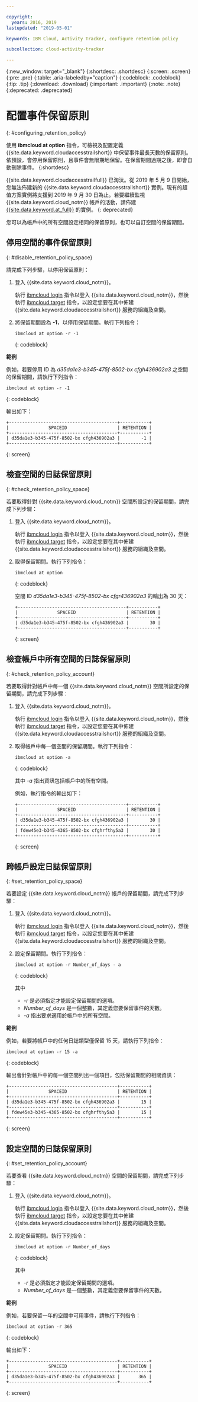 ```yaml
---

copyright:
  years: 2016, 2019
lastupdated: "2019-05-01"

keywords: IBM Cloud, Activity Tracker, configure retention policy

subcollection: cloud-activity-tracker

---
```


{:new_window: target="_blank"}
{:shortdesc: .shortdesc}
{:screen: .screen}
{:pre: .pre}
{:table: .aria-labeledby="caption"}
{:codeblock: .codeblock}
{:tip: .tip}
{:download: .download}
{:important: .important}
{:note: .note}
{:deprecated: .deprecated}

# 配置事件保留原則
{: #configuring_retention_policy}

使用 **ibmcloud at option** 指令，可檢視及配置定義 {{site.data.keyword.cloudaccesstrailshort}}
中保留事件最長天數的保留原則。依預設，會停用保留原則，且事件會無限期地保留。在保留期間過期之後，即會自動刪除事件。
{:shortdesc}

{{site.data.keyword.cloudaccesstrailfull}} 已淘汰。從 2019 年 5 月 9 日開始，您無法佈建新的 {{site.data.keyword.cloudaccesstrailshort}} 實例。現有的超值方案實例將支援到 2019 年 9 月 30 日為止。若要繼續監視 {{site.data.keyword.cloud_notm}} 帳戶的活動，請佈建 [{{site.data.keyword.at_full}}](/docs/services/Activity-Tracker-with-LogDNA?topic=logdnaat-getting-started#getting-started) 的實例。
{: deprecated}


您可以為帳戶中的所有空間設定相同的保留原則，也可以自訂空間的保留期間。 


## 停用空間的事件保留原則
{: #disable_retention_policy_space}

請完成下列步驟，以停用保留原則：

1. 登入 {{site.data.keyword.cloud_notm}}。 

    執行 [ibmcloud login](/docs/cli/reference/ibmcloud?topic=cloud-cli-ibmcloud_cli#ibmcloud_login) 指令以登入 {{site.data.keyword.cloud_notm}}，然後執行 [ibmcloud target](/docs/cli/reference/ibmcloud?topic=cloud-cli-ibmcloud_cli#ibmcloud_target) 指令，以設定您要在其中佈建 {{site.data.keyword.cloudaccesstrailshort}} 服務的組織及空間。
	
2. 將保留期間設為 **-1**，以停用保留期間。執行下列指令：

    ```
    ibmcloud at option -r -1
    ```
    {: codeblock}
    
**範例**
    
例如，若要停用 ID 為 *d35da1e3-b345-475f-8502-bx cfgh436902a3* 之空間的保留期間，請執行下列指令：

```
ibmcloud at option -r -1
```
{: codeblock}

輸出如下：

```
+-----------------------------------------+-----------+
|               SPACEID                   | RETENTION |
+-----------------------------------------+-----------+
| d35da1e3-b345-475f-8502-bx cfgh436902a3 |        -1 |
+-----------------------------------------+-----------+
```
{: screen} 



## 檢查空間的日誌保留原則
{: #check_retention_policy_space}

若要取得針對 {{site.data.keyword.cloud_notm}} 空間所設定的保留期間，請完成下列步驟：

1. 登入 {{site.data.keyword.cloud_notm}}。 

    執行 [ibmcloud login](/docs/cli/reference/ibmcloud?topic=cloud-cli-ibmcloud_cli#ibmcloud_login) 指令以登入 {{site.data.keyword.cloud_notm}}，然後執行 [ibmcloud target](/docs/cli/reference/ibmcloud?topic=cloud-cli-ibmcloud_cli#ibmcloud_target) 指令，以設定您要在其中佈建 {{site.data.keyword.cloudaccesstrailshort}} 服務的組織及空間。
	
2. 取得保留期間。執行下列指令：

    ```
    ibmcloud at option
    ```
    {: codeblock}

    空間 ID *d35da1e3-b345-475f-8502-bx cfgr436902a3* 的輸出為 30 天：

    ```
    +-----------------------------------------+-----------+
    |               SPACEID                   | RETENTION |
    +-----------------------------------------+-----------+
    | d35da1e3-b345-475f-8502-bx cfgh436902a3 |        30 |
    +-----------------------------------------+-----------+
    ```
    {: screen}
    

## 檢查帳戶中所有空間的日誌保留原則
{: #check_retention_policy_account}

若要取得針對帳戶中每一個 {{site.data.keyword.cloud_notm}} 空間所設定的保留期間，請完成下列步驟：

1. 登入 {{site.data.keyword.cloud_notm}}。 

    執行 [ibmcloud login](/docs/cli/reference/ibmcloud?topic=cloud-cli-ibmcloud_cli#ibmcloud_login) 指令以登入 {{site.data.keyword.cloud_notm}}，然後執行 [ibmcloud target](/docs/cli/reference/ibmcloud?topic=cloud-cli-ibmcloud_cli#ibmcloud_target) 指令，以設定您要在其中佈建 {{site.data.keyword.cloudaccesstrailshort}} 服務的組織及空間。
    
2. 取得帳戶中每一個空間的保留期間。執行下列指令：

    ```
    ibmcloud at option -a
    ```
    {: codeblock}
	
	其中 *-a* 指出資訊包括帳戶中的所有空間。

    例如，執行指令的輸出如下：

    ```
    +-----------------------------------------+-----------+
    |               SPACEID                   | RETENTION |
    +-----------------------------------------+-----------+
    | d35da1e3-b345-475f-8502-bx cfgh436902a3 |        30 |
    +-----------------------------------------+-----------+
    | fdew45e3-b345-4365-8502-bx cfghrfthy5a3 |        30 |
    +-----------------------------------------+-----------+
    ```
    {: screen}
    

## 跨帳戶設定日誌保留原則
{: #set_retention_policy_space}

若要設定 {{site.data.keyword.cloud_notm}} 帳戶的保留期間，請完成下列步驟：

1. 登入 {{site.data.keyword.cloud_notm}}。 

    執行 [ibmcloud login](/docs/cli/reference/ibmcloud?topic=cloud-cli-ibmcloud_cli#ibmcloud_login) 指令以登入 {{site.data.keyword.cloud_notm}}，然後執行 [ibmcloud target](/docs/cli/reference/ibmcloud?topic=cloud-cli-ibmcloud_cli#ibmcloud_target) 指令，以設定您要在其中佈建 {{site.data.keyword.cloudaccesstrailshort}} 服務的組織及空間。
	
2. 設定保留期間。執行下列指令：

    ```
    ibmcloud at option -r Number_of_days - a
    ```
    {: codeblock}
    
    其中 
	* *-r* 是必須指定才能設定保留期間的選項。
	* *Number_of_days* 是一個整數，其定義您要保留事件的天數。 
	* *-a* 指出要求適用於帳戶中的所有空間。
    
    
**範例**
    
例如，若要將帳戶中的任何日誌類型僅保留 15 天，請執行下列指令：

```
ibmcloud at option -r 15 -a
```
{: codeblock}

輸出會針對帳戶中的每一個空間列出一個項目，包括保留期間的相關資訊：

```
+-----------------------------------------+-----------+
|               SPACEID                   | RETENTION |
+-----------------------------------------+-----------+
| d35da1e3-b345-475f-8502-bx cfgh436902a3 |        15 |
+-----------------------------------------+-----------+
| fdew45e3-b345-4365-8502-bx cfghrfthy5a3 |        15 |
+-----------------------------------------+-----------+
```
{: screen}

## 設定空間的日誌保留原則
{: #set_retention_policy_account}

若要查看 {{site.data.keyword.cloud_notm}} 空間的保留期間，請完成下列步驟：

1. 登入 {{site.data.keyword.cloud_notm}}。 

    執行 [ibmcloud login](/docs/cli/reference/ibmcloud?topic=cloud-cli-ibmcloud_cli#ibmcloud_login) 指令以登入 {{site.data.keyword.cloud_notm}}，然後執行 [ibmcloud target](/docs/cli/reference/ibmcloud?topic=cloud-cli-ibmcloud_cli#ibmcloud_target) 指令，以設定您要在其中佈建 {{site.data.keyword.cloudaccesstrailshort}} 服務的組織及空間。
    
2. 設定保留期間。執行下列指令：

    ```
    ibmcloud at option -r Number_of_days
    ```
    {: codeblock}
    
    其中 
	* *-r* 是必須指定才能設定保留期間的選項。
	* *Number_of_days* 是一個整數，其定義您要保留事件的天數。
    
    
**範例**
    
例如，若要保留一年的空間中可用事件，請執行下列指令：

```
ibmcloud at option -r 365
```
{: codeblock}

輸出如下：

```
+-----------------------------------------+-----------+
|               SPACEID                   | RETENTION |
+-----------------------------------------+-----------+
| d35da1e3-b345-475f-8502-bx cfgh436902a3 |       365 |
+-----------------------------------------+-----------+
```
{: screen}


